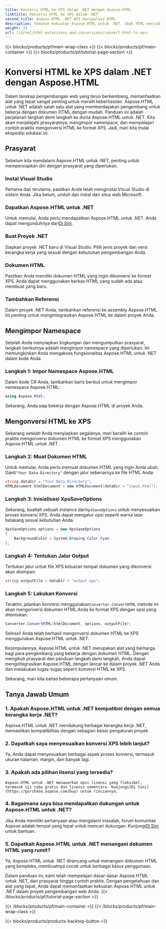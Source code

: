 ```yaml
---
title: Konversi HTML ke XPS dalam .NET dengan Aspose.HTML
linktitle: Konversi HTML ke XPS dalam .NET
second_title: Aspose.HTML .NET API manipulasi HTML
description: Temukan kekuatan Aspose.HTML untuk .NET. Ubah HTML menjadi XPS dengan mudah. Prasyarat, panduan langkah demi langkah, dan Tanya Jawab Umum disertakan.
weight: 22
url: /id/net/html-extensions-and-conversions/convert-html-to-xps/
---
```


{{< blocks/products/pf/main-wrap-class >}}
{{< blocks/products/pf/main-container >}}
{{< blocks/products/pf/tutorial-page-section >}}

# Konversi HTML ke XPS dalam .NET dengan Aspose.HTML


Dalam lanskap pengembangan web yang terus berkembang, memanfaatkan alat yang tepat sangat penting untuk meraih keberhasilan. Aspose.HTML untuk .NET adalah salah satu alat yang memberdayakan pengembang untuk bekerja dengan dokumen HTML dengan mudah. Panduan ini adalah perjalanan langkah demi langkah ke dunia Aspose.HTML untuk .NET. Kita akan menjelajahi prasyaratnya, mengimpor namespace, dan mempelajari contoh praktis mengonversi HTML ke format XPS. Jadi, mari kita mulai ekspedisi edukasi ini.

## Prasyarat

Sebelum kita mendalami Aspose.HTML untuk .NET, penting untuk mempersiapkan diri dengan prasyarat yang diperlukan.

### Instal Visual Studio

Pertama dan terutama, pastikan Anda telah menginstal Visual Studio di sistem Anda. Jika belum, unduh dan instal dari situs web Microsoft.

### Dapatkan Aspose.HTML untuk .NET

 Untuk memulai, Anda perlu mendapatkan Aspose.HTML untuk .NET. Anda dapat mengunduhnya dari[Di Sini](https://releases.aspose.com/html/net/).

### Buat Proyek .NET

Siapkan proyek .NET baru di Visual Studio. Pilih jenis proyek dan versi kerangka kerja yang sesuai dengan kebutuhan pengembangan Anda.

### Dokumen HTML

Pastikan Anda memiliki dokumen HTML yang ingin dikonversi ke format XPS. Anda dapat menggunakan berkas HTML yang sudah ada atau membuat yang baru.

### Tambahkan Referensi

Dalam proyek .NET Anda, tambahkan referensi ke assembly Aspose.HTML. Ini penting untuk mengintegrasikan Aspose.HTML ke dalam proyek Anda.

## Mengimpor Namespace

Setelah Anda menyiapkan lingkungan dan mengumpulkan prasyarat, langkah berikutnya adalah mengimpor namespace yang diperlukan. Ini memungkinkan Anda mengakses fungsionalitas Aspose.HTML untuk .NET dalam kode Anda.

### Langkah 1: Impor Namespace Aspose.HTML

Dalam kode C# Anda, tambahkan baris berikut untuk mengimpor namespace Aspose.HTML:

```csharp
using Aspose.Html;
```

Sekarang, Anda siap bekerja dengan Aspose.HTML di proyek Anda.

## Mengonversi HTML ke XPS

Sekarang setelah Anda menyiapkan segalanya, mari beralih ke contoh praktis mengonversi dokumen HTML ke format XPS menggunakan Aspose.HTML untuk .NET.

### Langkah 2: Muat Dokumen HTML

 Untuk memulai, Anda perlu memuat dokumen HTML yang ingin Anda ubah. Ganti`"Your Data Directory"` dengan jalur sebenarnya ke file HTML Anda:

```csharp
string dataDir = "Your Data Directory";
HTMLDocument htmlDocument = new HTMLDocument(dataDir + "input.html");
```

### Langkah 3: Inisialisasi XpsSaveOptions

 Sekarang, buatlah sebuah instance dari`XpsSaveOptions` untuk menyesuaikan proses konversi XPS. Anda dapat mengatur opsi seperti warna latar belakang sesuai kebutuhan Anda:

```csharp
XpsSaveOptions options = new XpsSaveOptions
{
    BackgroundColor = System.Drawing.Color.Cyan
};
```

### Langkah 4: Tentukan Jalur Output

Tentukan jalur untuk file XPS keluaran tempat dokumen yang dikonversi akan disimpan:

```csharp
string outputFile = dataDir + "output.xps";
```

### Langkah 5: Lakukan Konversi

 Terakhir, jalankan konversi menggunakan`Converter.ConvertHTML` metode ini akan mengonversi dokumen HTML Anda ke format XPS dengan opsi yang ditentukan:

```csharp
Converter.ConvertHTML(htmlDocument, options, outputFile);
```

Selesai! Anda telah berhasil mengonversi dokumen HTML ke XPS menggunakan Aspose.HTML untuk .NET.

Kesimpulannya, Aspose.HTML untuk .NET merupakan alat yang berharga bagi para pengembang yang bekerja dengan dokumen HTML. Dengan mengikuti prasyarat dan panduan langkah demi langkah, Anda dapat mengintegrasikan Aspose.HTML dengan lancar ke dalam proyek .NET Anda dan melakukan tugas-tugas seperti konversi HTML ke XPS.

Sekarang, mari kita bahas beberapa pertanyaan umum.

## Tanya Jawab Umum

### 1. Apakah Aspose.HTML untuk .NET kompatibel dengan semua kerangka kerja .NET?
   Aspose.HTML untuk .NET mendukung berbagai kerangka kerja .NET, memastikan kompatibilitas dengan sebagian besar pengaturan proyek.

### 2. Dapatkah saya menyesuaikan konversi XPS lebih lanjut?
   Ya, Anda dapat menyesuaikan berbagai aspek proses konversi, termasuk ukuran halaman, margin, dan banyak lagi.

### 3. Apakah ada pilihan lisensi yang tersedia?
    Aspose.HTML untuk .NET menawarkan opsi lisensi yang fleksibel, termasuk uji coba gratis dan lisensi sementara. Kunjungi[Di Sini](https://purchase.aspose.com/buy) untuk rinciannya.

### 4. Bagaimana saya bisa mendapatkan dukungan untuk Aspose.HTML untuk .NET?
   Jika Anda memiliki pertanyaan atau mengalami masalah, forum komunitas Aspose adalah tempat yang tepat untuk mencari dukungan. Kunjungi[Di Sini](https://forum.aspose.com/) untuk bantuan.

### 5. Dapatkah Aspose.HTML untuk .NET menangani dokumen HTML yang rumit?
   Ya, Aspose.HTML untuk .NET dirancang untuk menangani dokumen HTML yang kompleks, membuatnya cocok untuk berbagai kasus penggunaan.

Dalam panduan ini, kami telah mempelajari dasar-dasar Aspose.HTML untuk .NET, dari prasyarat hingga contoh praktis. Dengan pengetahuan dan alat yang tepat, Anda dapat memanfaatkan kekuatan Aspose.HTML untuk .NET dalam proyek pengembangan web Anda.
{{< /blocks/products/pf/tutorial-page-section >}}

{{< /blocks/products/pf/main-container >}}
{{< /blocks/products/pf/main-wrap-class >}}

{{< blocks/products/products-backtop-button >}}
